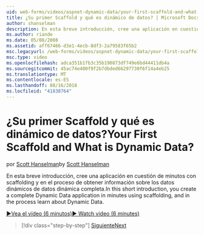 ```yaml
---
uid: web-forms/videos/aspnet-dynamic-data/your-first-scaffold-and-what-is-dynamic-data
title: ¿Su primer Scaffold y qué es dinámico de datos? | Microsoft Docs
author: shanselman
description: En esta breve introducción, cree una aplicación en cuestión de minutos con scaffolding y en el proceso de obtener información sobre los datos dinámicos de datos dinámica completa.
ms.author: riande
ms.date: 05/08/2008
ms.assetid: aff67466-d3e1-4ecb-8df3-2a79583f65b2
msc.legacyurl: /web-forms/videos/aspnet-dynamic-data/your-first-scaffold-and-what-is-dynamic-data
msc.type: video
ms.openlocfilehash: adca351b1fb3c35b190873df749e6bd44411db4a
ms.sourcegitcommit: 45ac74e400f9f2b7dbded66297730f6f14a4eb25
ms.translationtype: MT
ms.contentlocale: es-ES
ms.lasthandoff: 08/16/2018
ms.locfileid: "41838764"
---
```

<a name="your-first-scaffold-and-what-is-dynamic-data"></a><span data-ttu-id="b9958-104">¿Su primer Scaffold y qué es dinámico de datos?</span><span class="sxs-lookup"><span data-stu-id="b9958-104">Your First Scaffold and What is Dynamic Data?</span></span>
====================
<span data-ttu-id="b9958-105">por [Scott Hanselman](https://github.com/shanselman)</span><span class="sxs-lookup"><span data-stu-id="b9958-105">by [Scott Hanselman](https://github.com/shanselman)</span></span>

<span data-ttu-id="b9958-106">En esta breve introducción, cree una aplicación en cuestión de minutos con scaffolding y en el proceso de obtener información sobre los datos dinámicos de datos dinámica completa.</span><span class="sxs-lookup"><span data-stu-id="b9958-106">In this short introduction, you create a complete Dynamic Data application in minutes using scaffolding, and in the process learn about Dynamic Data.</span></span>

[<span data-ttu-id="b9958-107">&#9654;Vea el vídeo (6 minutos)</span><span class="sxs-lookup"><span data-stu-id="b9958-107">&#9654; Watch video (6 minutes)</span></span>](https://channel9.msdn.com/Blogs/ASP-NET-Site-Videos/your-first-scaffold-and-what-is-dynamic-data)

> [!div class="step-by-step"]
> [<span data-ttu-id="b9958-108">Siguiente</span><span class="sxs-lookup"><span data-stu-id="b9958-108">Next</span></span>](how-do-i-enable-inline-gridview-editing.md)
